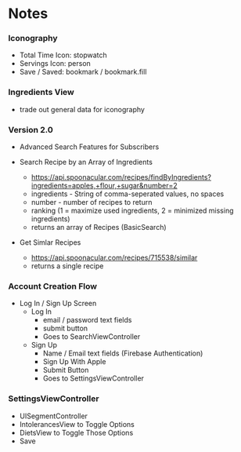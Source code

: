 #  Notes

### Iconography
- Total Time Icon: stopwatch
- Servings Icon: person
- Save / Saved: bookmark / bookmark.fill

### Ingredients View
- trade out general data for iconography


### Version 2.0
  - Advanced Search Features for Subscribers
  
  
  - Search Recipe by an Array of Ingredients
    - https://api.spoonacular.com/recipes/findByIngredients?ingredients=apples,+flour,+sugar&number=2
    - ingredients - String of comma-seperated values, no spaces
    - number - number of recipes to return
    - ranking (1 = maximize used ingredients, 2 = minimized missing ingredients)
    - returns an array of Recipes (BasicSearch)


  - Get Simlar Recipes
      - https://api.spoonacular.com/recipes/715538/similar
      - returns a single recipe

### Account Creation Flow
  - Log In / Sign Up Screen
    - Log In
      - email / password text fields
      - submit button
      - Goes to SearchViewController
    - Sign Up
      - Name / Email text fields (Firebase Authentication)
      - Sign Up With Apple
      - Submit Button
      - Goes to SettingsViewController
      
### SettingsViewController
  - UISegmentController
  - IntolerancesView to Toggle Options
  - DietsView to Toggle Those Options
  - Save
  
      
